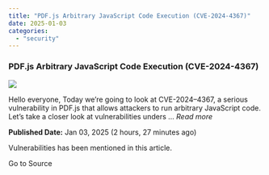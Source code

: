 ```yaml
---
title: "PDF.js Arbitrary JavaScript Code Execution (CVE-2024-4367)"
date: 2025-01-03
categories: 
  - "security"
---
```


### PDF.js Arbitrary JavaScript Code Execution (CVE-2024-4367)

![](https://upload.cvefeed.io/news/22151/thumbnail.jpg)

Hello everyone, Today we’re going to look at CVE-2024–4367, a serious vulnerability in PDF.js that allows attackers to run arbitrary JavaScript code. Let’s take a closer look at vulnerabilities unders ... _Read more_

**Published Date:** Jan 03, 2025 (2 hours, 27 minutes ago)

Vulnerabilities has been mentioned in this article.

Go to Source
